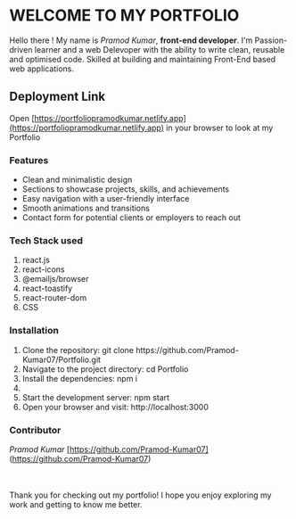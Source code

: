 # WELCOME TO MY PORTFOLIO

Hello there ! My name is *Pramod Kumar*, **front-end developer**. I'm Passion-driven learner and a web Delevoper with the ability to write clean, reusable and optimised code. Skilled at building and maintaining Front-End based web applications.

## Deployment Link

Open [https://portfoliopramodkumar.netlify.app](https://portfoliopramodkumar.netlify.app) in your browser to look at my Portfolio

### Features

<ul>
  <li>Clean and minimalistic design</li>
  <li>Sections to showcase projects, skills, and achievements</li>
  <li>Easy navigation with a user-friendly interface</li>
  <li>Smooth animations and transitions</li>
  <li>Contact form for potential clients or employers to reach out</li>
</ul>

### Tech Stack used

<ol>
  <li>react.js</li>
  <li>react-icons</li>
  <li>@emailjs/browser</li>
  <li>react-toastify</li>
  <li>react-router-dom</li>
  <li>CSS</li>
</ol>

### Installation

<ol>
  <li>Clone the repository: git clone https://github.com/Pramod-Kumar07/Portfolio.git </li>
  <li>Navigate to the project directory: cd Portfolio </li>
  <li>Install the dependencies: npm i <li>
  <li>Start the development server: npm start </li>
  <li>Open your browser and visit: http://localhost:3000 </li>
</ol>

### Contributor

*Pramod Kumar* [https://github.com/Pramod-Kumar07] (https://github.com/Pramod-Kumar07)

<br><br>
Thank you for checking out my portfolio! I hope you enjoy exploring my work and getting to know me better.
